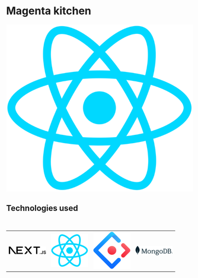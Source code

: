 # Magenta kitchen

<img title="Home image" alt="Home image" src="./public/react-logo.png">

## Technologies used

<br/>

<table align="center">
  </tr>
    <td>
        <img alt="" src="./public/next.svg" width="100">
    </td>
    <td>
        <img alt="" src="./public/react-logo.png" width="100">
    </td>
     <td>
        <img alt="" src="./public/antd-logo.svg" width="100">
    </td>
     <td>
        <img alt="" src="./public/mongodb-logo.svg" width="100">
  </tr>
</table>

<br/>
